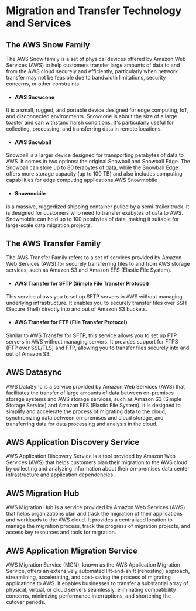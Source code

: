 # Migration and Transfer Technology and Services

## The AWS Snow Family

The AWS Snow family is a set of physical devices offered by Amazon Web Services (AWS) to help customers transfer large amounts of data to and from the AWS cloud securely and efficiently, particularly when network transfer may not be feasible due to bandwidth limitations, security concerns, or other constraints.

* #### AWS Snowcone

It is a small, rugged, and portable device designed for edge computing, IoT, and disconnected environments. Snowcone is about the size of a large toaster and can withstand harsh conditions. It's particularly useful for collecting, processing, and transferring data in remote locations.

* #### AWS Snowball

Snowball is a larger device designed for transporting petabytes of data to AWS. It comes in two options: the original Snowball and Snowball Edge. The Snowball can store up to 80 terabytes of data, while the Snowball Edge offers more storage capacity (up to 100 TB) and also includes computing capabilities for edge computing applications.AWS Snowmobile

* #### Snowmobile

 is a massive, ruggedized shipping container pulled by a semi-trailer truck. It is designed for customers who need to transfer exabytes of data to AWS. Snowmobile can hold up to 100 petabytes of data, making it suitable for large-scale data migration projects.

## The AWS Transfer Family

The AWS Transfer Family refers to a set of services provided by Amazon Web Services (AWS) for securely transferring files to and from AWS storage services, such as Amazon S3 and Amazon EFS (Elastic File System).

* #### AWS Transfer for SFTP (Simple File Transfer Protocol)

This service allows you to set up SFTP servers in AWS without managing underlying infrastructure. It enables you to securely transfer files over SSH (Secure Shell) directly into and out of Amazon S3 buckets.

* #### AWS Transfer for FTP (File Transfer Protocol)

Similar to AWS Transfer for SFTP, this service allows you to set up FTP servers in AWS without managing servers. It provides support for FTPS (FTP over SSL/TLS) and FTP, allowing you to transfer files securely into and out of Amazon S3.

## AWS Datasync

AWS DataSync is a service provided by Amazon Web Services (AWS) that facilitates the transfer of large amounts of data between on-premises storage systems and AWS storage services, such as Amazon S3 (Simple Storage Service) and Amazon EFS (Elastic File System). It is designed to simplify and accelerate the process of migrating data to the cloud, synchronizing data between on-premises and cloud storage, and transferring data for data processing and analysis in the cloud.

## AWS Application Discovery Service

AWS Application Discovery Service is a tool provided by Amazon Web Services (AWS) that helps customers plan their migration to the AWS cloud by collecting and analyzing information about their on-premises data center infrastructure and application dependencies.

## AWS Migration Hub

AWS Migration Hub is a service provided by Amazon Web Services (AWS) that helps organizations plan and track the migration of their applications and workloads to the AWS cloud. It provides a centralized location to manage the migration process, track the progress of migration projects, and access key resources and tools for migration.

## AWS Application Migration Service

AWS Migration Service (MGN), known as the AWS Application Migration Service, offers an extensively automated lift-and-shift (rehosting) approach, streamlining, accelerating, and cost-saving the process of migrating applications to AWS. It enables businesses to transfer a substantial array of physical, virtual, or cloud servers seamlessly, eliminating compatibility concerns, minimizing performance interruptions, and shortening the cutover periods.